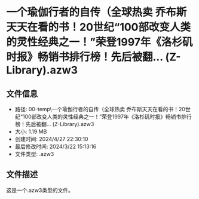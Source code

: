 ﻿# 一个瑜伽行者的自传（全球热卖 乔布斯天天在看的书！20世纪“100部改变人类的灵性经典之一！”荣登1997年《洛杉矶时报》畅销书排行榜！先后被翻... (Z-Library).azw3

## 文件信息
- 路径: 00-temp\一个瑜伽行者的自传（全球热卖 乔布斯天天在看的书！20世纪“100部改变人类的灵性经典之一！”荣登1997年《洛杉矶时报》畅销书排行榜！先后被翻... (Z-Library).azw3
- 大小: 1.19 MB
- 创建时间: 2024/4/27 22:30:10
- 最后修改时间: 2024/3/22 15:13:16
- 文件类型: .azw3

## 文件描述
这是一个.azw3类型的文件。

